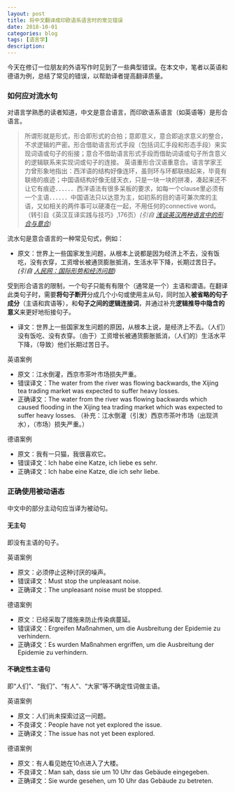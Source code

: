 ```yaml
---
layout: post
title: 将中文翻译成印欧语系语言时的常见错误
date: 2018-10-01
categories: blog
tags: [语言学]
description: 
---
```



今天在修订一位朋友的外语写作时见到了一些典型错误。在本文中，笔者以英语和德语为例，总结了常见的错误，以帮助译者提高翻译质量。


### 如何应对流水句

对语言学熟悉的读者知道，中文是意合语言，而印欧语系语言（如英语等）是形合语言。

> 所谓形就是形式，形合即形式的合拍；意即意义，意合即追求意义的整合，不求逻辑的严密。形合借助语言形式手段（包括词汇手段和形态手段）来实现词语或句子的衔接；意合不借助语言形式手段而借助词语或句子所含意义的逻辑联系来实现词或句子的连接。
英语重形合汉语重意合。语言学家王力曾形象地指出：西洋语的结构好像连环，虽则环与环都联络起来，毕竟有联络的痕迹；中国语结构好像无缝天衣，只是一块一块的拼凑，凑起来还不让它有痕迹．．．．．．西洋语法有很多呆板的要求，如每一个clause里必须有一个主语．．．．．．中国语法只以达意为主，如初系的目的语可兼次席的主语，又如相关的两件事可以硬凑在一起，不用任何的connective word。（转引自《英汉互译实践与技巧》,176页）*(引自 [浅谈英汉两种语言中的形合与意合](http://blog.sina.com.cn/s/blog_4e25a8240100bb7x.html))*

流水句是意合语言的一种常见句式，例如：

- 原文：世界上一些国家发生问题，从根本上说都是因为经济上不去，没有饭吃，没有衣穿，工资增长被通货膨胀抵消，生活水平下降，长期过苦日子。*(引自 [人民网：国际形势和经济问题](http://cpc.people.com.cn/GB/64184/64185/66612/4488694.html))*

受到形合语言的限制，一个句子只能有有限个（通常是一个）主语和谓语。在翻译此类句子时，需要**将句子断开**分成几个小句或使用主从句，同时加入**被省略的句子成分**（主语和宾语等），和**句子之间的逻辑连接词**，并通过补充**逻辑推导中隐含的意义**来更好地衔接句子。

- 译文：世界上一些国家发生问题的原因，从根本上说，是经济上不去。（人们）没有饭吃、没有衣穿。（由于）工资增长被通货膨胀抵消，（人们的）生活水平下降，（导致）他们长期过苦日子。


英语案例

- 原文：江水倒灌，西京市茶叶市场损失严重。
- 错误译文：The water from the river was flowing backwards, the Xijing tea trading market was expected to suffer heavy losses.
- 正确译文：The water from the river was flowing backwards which caused flooding in the Xijing tea trading market which was expected to suffer heavy losses. （补充：江水倒灌（引发）西京市茶叶市场（出现洪水），（市场）损失严重。）


德语案例

- 原文：我有一只猫，我很喜欢它。
- 错误译文：Ich habe eine Katze, ich liebe es sehr.
- 正确译文：Ich habe eine Katze, die ich sehr liebe.


### 正确使用被动语态

中文中的部分主动句应当译为被动句。

#### 无主句

即没有主语的句子。

英语案例

- 原文：必须停止这种讨厌的噪声。
- 错误译文：Must stop the unpleasant noise.
- 正确译文：The unpleasant noise must be stopped.

德语案例

- 原文：已经采取了措施来防止传染病蔓延。
- 错误译文：Ergreifen Maßnahmen, um die Ausbreitung der Epidemie zu verhindern.
- 正确译文：Es wurden Maßnahmen ergriffen, um die Ausbreitung der Epidemie zu verhindern.

#### 不确定性主语句

即“人们”、“我们”、“有人”、“大家”等不确定性词做主语。

英语案例

- 原文：人们尚未探索过这一问题。
- 不良译文：People have not yet explored the issue.
- 正确译文：The issue has not yet been explored.

德语案例

- 原文：有人看见她在10点进入了大楼。
- 不良译文：Man sah, dass sie um 10 Uhr das Gebäude eingegeben.
- 正确译文：Sie wurde gesehen, um 10 Uhr das Gebäude zu betreten.


